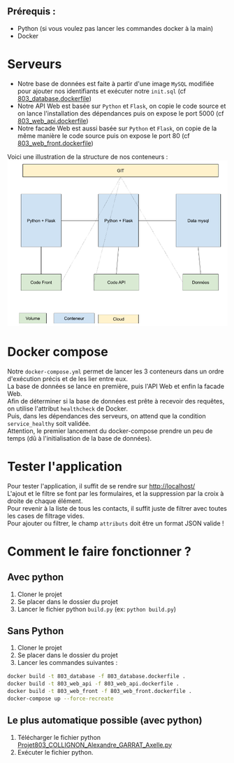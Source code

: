
## Prérequis :
- Python (si vous voulez pas lancer les commandes docker à la main)
- Docker

# Serveurs
- Notre base de données est faite à partir d'une image `MySQL` modifiée pour ajouter nos identifiants et exécuter notre `init.sql` (cf [803_database.dockerfile](https://github.com/Stoupy51/ProjetINFO0803/blob/main/803_database.dockerfile))
- Notre API Web est basée sur `Python` et `Flask`, on copie le code source et on lance l'installation des dépendances puis on expose le port 5000 (cf [803_web_api.dockerfile](https://github.com/Stoupy51/ProjetINFO0803/blob/main/803_web_api.dockerfile))
- Notre facade Web est aussi basée sur `Python` et `Flask`, on copie de la même manière le code source puis on expose le port 80 (cf [803_web_front.dockerfile](https://github.com/Stoupy51/ProjetINFO0803/blob/main/803_web_front.dockerfile))

Voici une illustration de la structure de nos conteneurs :<br>
![Structures des conteneurs](https://raw.githubusercontent.com/Stoupy51/ProjetINFO0803/main/img/803-Virtu.png)

# Docker compose
Notre `docker-compose.yml` permet de lancer les 3 conteneurs dans un ordre d'exécution précis et de les lier entre eux.<br>
La base de données se lance en première, puis l'API Web et enfin la facade Web.<br>
Afin de déterminer si la base de données est prête à recevoir des requêtes, on utilise l'attribut `healthcheck` de Docker.<br>
Puis, dans les dépendances des serveurs, on attend que la condition `service_healthy` soit validée.<br>
Attention, le premier lancement du docker-compose prendre un peu de temps (dû à l'initialisation de la base de données).<br>

# Tester l'application
Pour tester l'application, il suffit de se rendre sur [http://localhost/](http://localhost/)<br>
L'ajout et le filtre se font par les formulaires, et la suppression par la croix à droite de chaque élément.<br>
Pour revenir à la liste de tous les contacts, il suffit juste de filtrer avec toutes les cases de filtrage vides.<br>
Pour ajouter ou filtrer, le champ `attributs` doit être un format JSON valide !<br>

# Comment le faire fonctionner ?
## Avec python
1. Cloner le projet
2. Se placer dans le dossier du projet
3. Lancer le fichier python `build.py` (ex: `python build.py`)

## Sans Python
1. Cloner le projet
2. Se placer dans le dossier du projet
3. Lancer les commandes suivantes :
```bash
docker build -t 803_database -f 803_database.dockerfile .
docker build -t 803_web_api -f 803_web_api.dockerfile .
docker build -t 803_web_front -f 803_web_front.dockerfile .
docker-compose up --force-recreate
```

## Le plus automatique possible (avec python)
1. Télécharger le fichier python [Projet803_COLLIGNON_Alexandre_GARRAT_Axelle.py](https://github.com/Stoupy51/ProjetINFO0803/blob/main/Projet803_COLLIGNON_Alexandre_GARRAT_Axelle.py)
2. Exécuter le fichier python.

